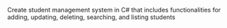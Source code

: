 Create student management system in C# that includes functionalities for adding, updating, deleting, searching, and listing students
